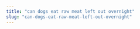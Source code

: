 ```yaml
---
title: "can dogs eat raw meat left out overnight"
slug: "can-dogs-eat-raw-meat-left-out-overnight"
---
```


